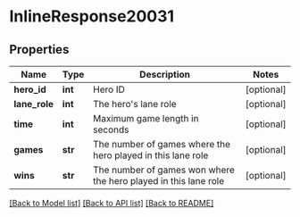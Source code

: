 # InlineResponse20031

## Properties
Name | Type | Description | Notes
------------ | ------------- | ------------- | -------------
**hero_id** | **int** | Hero ID | [optional] 
**lane_role** | **int** | The hero&#39;s lane role | [optional] 
**time** | **int** | Maximum game length in seconds | [optional] 
**games** | **str** | The number of games where the hero played in this lane role | [optional] 
**wins** | **str** | The number of games won where the hero played in this lane role | [optional] 

[[Back to Model list]](../README.md#documentation-for-models) [[Back to API list]](../README.md#documentation-for-api-endpoints) [[Back to README]](../README.md)


